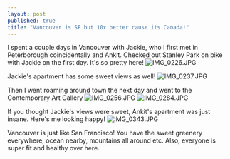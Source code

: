```yaml
---
layout: post
published: true
title: "Vancouver is SF but 10x better cause its Canada!"
---
```

I spent a couple days in Vancouver with Jackie, who I first met in Peterborough coincidentally and Ankit. Checked out Stanley Park on bike with Jackie on the first day. It's so pretty here!
![IMG_0226.JPG](/blog/assets/images/IMG_0226.JPG)

Jackie's apartment has some sweet views as well!
![IMG_0237.JPG](/blog/assets/images/IMG_0237.JPG)

Then I went roaming around town the next day and went to the Contemporary Art Gallery
![IMG_0256.JPG](/blog/assets/images/IMG_0256.JPG)
![IMG_0284.JPG](/blog/assets/images/IMG_0284.JPG)

If you thought Jackie's views were sweet, Ankit's apartment was just insane. Here's me looking happy!
![IMG_0343.JPG](/blog/assets/images/IMG_0343.JPG)

Vancouver is just like San Francisco! You have the sweet greenery everywhere, ocean nearby, mountains all around etc. Also, everyone is super fit and healthy over here.
